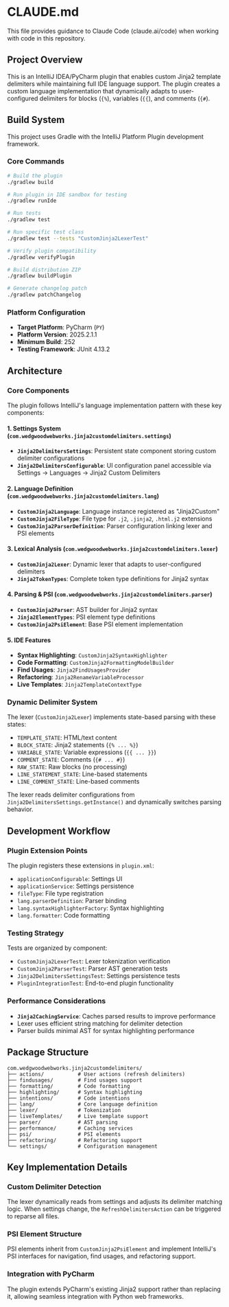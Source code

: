 # CLAUDE.md

This file provides guidance to Claude Code (claude.ai/code) when working with code in this repository.

## Project Overview

This is an IntelliJ IDEA/PyCharm plugin that enables custom Jinja2 template delimiters while maintaining full IDE language support. The plugin creates a custom language implementation that dynamically adapts to user-configured delimiters for blocks (`{%`), variables (`{{`), and comments (`{#`).

## Build System

This project uses Gradle with the IntelliJ Platform Plugin development framework.

### Core Commands

```bash
# Build the plugin
./gradlew build

# Run plugin in IDE sandbox for testing
./gradlew runIde

# Run tests
./gradlew test

# Run specific test class
./gradlew test --tests "CustomJinja2LexerTest"

# Verify plugin compatibility
./gradlew verifyPlugin

# Build distribution ZIP
./gradlew buildPlugin

# Generate changelog patch
./gradlew patchChangelog
```

### Platform Configuration

- **Target Platform**: PyCharm (`PY`)
- **Platform Version**: 2025.2.1.1
- **Minimum Build**: 252
- **Testing Framework**: JUnit 4.13.2

## Architecture

### Core Components

The plugin follows IntelliJ's language implementation pattern with these key components:

#### 1. Settings System (`com.wedgwoodwebworks.jinja2customdelimiters.settings`)
- **`Jinja2DelimitersSettings`**: Persistent state component storing custom delimiter configurations
- **`Jinja2DelimitersConfigurable`**: UI configuration panel accessible via Settings → Languages → Jinja2 Custom Delimiters

#### 2. Language Definition (`com.wedgwoodwebworks.jinja2customdelimiters.lang`)
- **`CustomJinja2Language`**: Language instance registered as "Jinja2Custom"
- **`CustomJinja2FileType`**: File type for `.j2`, `.jinja2`, `.html.j2` extensions
- **`CustomJinja2ParserDefinition`**: Parser configuration linking lexer and PSI elements

#### 3. Lexical Analysis (`com.wedgwoodwebworks.jinja2customdelimiters.lexer`)
- **`CustomJinja2Lexer`**: Dynamic lexer that adapts to user-configured delimiters
- **`Jinja2TokenTypes`**: Complete token type definitions for Jinja2 syntax

#### 4. Parsing & PSI (`com.wedgwoodwebworks.jinja2customdelimiters.parser`)
- **`CustomJinja2Parser`**: AST builder for Jinja2 syntax
- **`Jinja2ElementTypes`**: PSI element type definitions
- **`CustomJinja2PsiElement`**: Base PSI element implementation

#### 5. IDE Features
- **Syntax Highlighting**: `CustomJinja2SyntaxHighlighter`
- **Code Formatting**: `CustomJinja2FormattingModelBuilder`
- **Find Usages**: `Jinja2FindUsagesProvider`
- **Refactoring**: `Jinja2RenameVariableProcessor`
- **Live Templates**: `Jinja2TemplateContextType`

### Dynamic Delimiter System

The lexer (`CustomJinja2Lexer`) implements state-based parsing with these states:
- `TEMPLATE_STATE`: HTML/text content
- `BLOCK_STATE`: Jinja2 statements (`{% ... %}`)
- `VARIABLE_STATE`: Variable expressions (`{{ ... }}`)
- `COMMENT_STATE`: Comments (`{# ... #}`)
- `RAW_STATE`: Raw blocks (no processing)
- `LINE_STATEMENT_STATE`: Line-based statements
- `LINE_COMMENT_STATE`: Line-based comments

The lexer reads delimiter configurations from `Jinja2DelimitersSettings.getInstance()` and dynamically switches parsing behavior.

## Development Workflow

### Plugin Extension Points

The plugin registers these extensions in `plugin.xml`:
- `applicationConfigurable`: Settings UI
- `applicationService`: Settings persistence
- `fileType`: File type registration
- `lang.parserDefinition`: Parser binding
- `lang.syntaxHighlighterFactory`: Syntax highlighting
- `lang.formatter`: Code formatting

### Testing Strategy

Tests are organized by component:
- `CustomJinja2LexerTest`: Lexer tokenization verification
- `CustomJinja2ParserTest`: Parser AST generation tests
- `Jinja2DelimitersSettingsTest`: Settings persistence tests
- `PluginIntegrationTest`: End-to-end plugin functionality

### Performance Considerations

- **`Jinja2CachingService`**: Caches parsed results to improve performance
- Lexer uses efficient string matching for delimiter detection
- Parser builds minimal AST for syntax highlighting performance

## Package Structure

```
com.wedgwoodwebworks.jinja2customdelimiters/
├── actions/           # User actions (refresh delimiters)
├── findusages/        # Find usages support
├── formatting/        # Code formatting
├── highlighting/      # Syntax highlighting
├── intentions/        # Code intentions
├── lang/              # Core language definition
├── lexer/             # Tokenization
├── liveTemplates/     # Live template support
├── parser/            # AST parsing
├── performance/       # Caching services
├── psi/               # PSI elements
├── refactoring/       # Refactoring support
└── settings/          # Configuration management
```

## Key Implementation Details

### Custom Delimiter Detection
The lexer dynamically reads from settings and adjusts its delimiter matching logic. When settings change, the `RefreshDelimitersAction` can be triggered to reparse all files.

### PSI Element Structure
PSI elements inherit from `CustomJinja2PsiElement` and implement IntelliJ's PSI interfaces for navigation, find usages, and refactoring support.

### Integration with PyCharm
The plugin extends PyCharm's existing Jinja2 support rather than replacing it, allowing seamless integration with Python web frameworks.